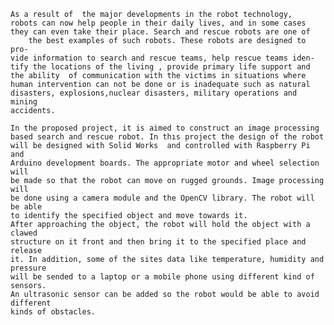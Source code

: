 	As a result of  the major developments in the robot technology, 
	robots can now help people in their daily lives, and in some cases
	they can even take their place. Search and rescue robots are one of 
        the best examples of such robots. These robots are designed to pro-
	vide information to search and rescue teams, help rescue teams iden-
	tify the locations of the living , provide primary life support and
	the ability  of communication with the victims in situations where
	human intervention can not be done or is inadequate such as natural 
	disasters, explosions,nuclear disasters, military operations and mining
	accidents.
	
	In the proposed project, it is aimed to construct an image processing 
	based search and rescue robot. In thıs project the design of the robot
	will be designed with Solid Works  and controlled with Raspberry Pi and 
	Arduino development boards. The appropriate motor and wheel selection will
	be made so that the robot can move on rugged grounds. Image processing will
	be done using a camera module and the OpenCV library. The robot will be able
	to identify the specified object and move towards it.
	After approaching the object, the robot will hold the object with a clawed 
	structure on it front and then bring it to the specified place and release
	it. In addition, some of the sites data like temperature, humidity and pressure
	will be sended to a laptop or a mobile phone using different kind of sensors. 
	An ultrasonic sensor can be added so the robot would be able to avoid different
	kinds of obstacles.
